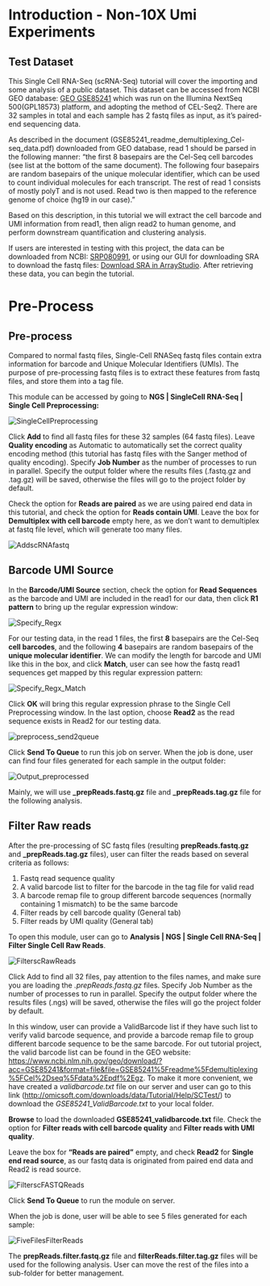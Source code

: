 # Introduction - Non-10X Umi Experiments

## Test Dataset

This Single Cell RNA-Seq (scRNA-Seq) tutorial will cover the importing and some analysis of a public dataset. This dataset can be accessed from NCBI GEO database: [GEO GSE85241](https://www.ncbi.nlm.nih.gov/geo/query/acc.cgi?acc=GSE85241) which was run on the Illumina NextSeq 500(GPL18573) platform, and adopting the method of CEL-Seq2. There are 32 samples in total and each sample has 2 fastq files as input, as it’s paired-end sequencing data.

As described in the document (GSE85241_readme_demultiplexing_Cel-seq_data.pdf) downloaded from GEO database, read 1 should be parsed in the following manner: “the first 8 basepairs are the Cel-Seq cell barcodes (see list at the bottom of the same document). The following four basepairs are random basepairs of the unique molecular identifier, which can be used to count individual molecules for each transcript. The rest of read 1 consists of mostly polyT and is not used. Read two is then mapped to the reference genome of choice (hg19 in our case).”

Based on this description, in this tutorial we will extract the cell barcode and UMI information from read1, then align read2 to human genome, and perform downstream quantification and clustering analysis.

If users are interested in testing with this project, the data can be downloaded from NCBI: [SRP080991](https://trace.ncbi.nlm.nih.gov/Traces/study/?acc=SRP080991), or using our GUI for downloading SRA to download the fastq files: [Download SRA in ArrayStudio](http://www.arrayserver.com/wiki/index.php?title=DownloadSRAData.pdf).
After retrieving these data, you can begin the tutorial.

# Pre-Process

## Pre-process

Compared to normal fastq files, Single-Cell RNASeq fastq files contain extra information for barcode and Unique Molecular Identifiers (UMIs). The purpose of pre-processing fastq files is to extract these features from fastq files, and store them into a tag file.

This module can be accessed by going to **NGS | SingleCell RNA-Seq | Single Cell Preprocessing:**

![SingleCellPreprocessing](../images/SingleCellPreProcessing.png)


Click **Add** to find all fastq files for these 32 samples (64 fastq files). Leave **Quality encoding** as Automatic to automatically set the correct quality encoding method (this tutorial has fastq files with the Sanger method of quality encoding). Specify **Job Number** as the number of processes to run in parallel. Specify the output folder where the results files (.fastq.gz and .tag.gz) will be saved, otherwise the files will go to the project folder by default.

Check the option for **Reads are paired** as we are using paired end data in this tutorial, and check the option for **Reads contain UMI**. Leave the box for **Demultiplex with cell barcode** empty here, as we don’t want to demultiplex at fastq file level, which will generate too many files.

![AddscRNAfastq](../images/Add_scRNA_FASTQ_File.png)

## Barcode UMI Source

In the **Barcode/UMI Source** section, check the option for **Read Sequences** as the barcode and UMI are included in the read1 for our data, then click **R1 pattern** to bring up the regular expression window:

![Specify_Regx](../images/Specify_Regular_Expression.png)

For our testing data, in the read 1 files, the first **8** basepairs are the Cel-Seq **cell barcodes**, and the following **4** basepairs are random basepairs of the **unique molecular identifier**. We can modify the length for barcode and UMI like this in the box, and click **Match**, user can see how the fastq read1 sequences get mapped by this regular expression pattern:

![Specify_Regx_Match](../images/Specify_REGX_match.png)

Click **OK** will bring this regular expression phrase to the Single Cell Preprocessing window. In the last option, choose **Read2** as the read sequence exists in Read2 for our testing data.

![preprocess_send2queue](../images/scPreprocess_send2queue.png)

Click **Send To Queue** to run this job on server.
When the job is done, user can find four files generated for each sample in the output folder:

![Output_preprocessed](../images/preprocessed_output.png)

Mainly, we will use **\_prepReads.fastq.gz** file and **\_prepReads.tag.gz** file for the following analysis.


## Filter Raw reads

After the pre-processing of SC fastq files (resulting **prepReads.fastq.gz** and **\_prepReads.tag.gz** files), user can filter the reads based on several criteria as follows:
  1. Fastq read sequence quality
  2. A valid barcode list to filter for the barcode in the tag file for valid read
  3. A barcode remap file to group different barcode sequences (normally containing 1 mismatch) to be the same barcode
  4. Filter reads by cell barcode quality (General tab)
  5. Filter reads by UMI quality (General tab)

To open this module, user can go to **Analysis | NGS | Single Cell RNA-Seq | Filter Single Cell Raw Reads**.

![FilterscRawReads](../images/Filter_SingleCell_rawReads.png)

Click Add to find all 32 files, pay attention to the files names, and make sure you are loading the *.prepReads.fastq.gz* files. Specify Job Number as the number of processes to run in parallel. Specify the output folder where the results files (.ngs) will be saved, otherwise the files will go the project folder by default.

In this window, user can provide a ValidBarcode list if they have such list to verify valid barcode sequence, and provide a barcode remap file to group different barcode sequence to be the same barcode. For out tutorial project, the valid barcode list can be found in the GEO website: https://www.ncbi.nlm.nih.gov/geo/download/?acc=GSE85241&format=file&file=GSE85241%5Freadme%5Fdemultiplexing%5FCel%2Dseq%5Fdata%2Epdf%2Egz. To make it more convenient, we have created a *validbarcode.txt* file on our server and user can go to this link (http://omicsoft.com/downloads/data/Tutorial/Help/SCTest/) to download the *GSE85241_ValidBarcode.txt* to your local folder.

**Browse** to load the downloaded **GSE85241_validbarcode.txt** file. Check the option for **Filter reads with cell barcode quality** and **Filter reads with UMI quality**.

Leave the box for **“Reads are paired”** empty, and check **Read2** for **Single end read source**, as our fastq data is originated from paired end data and Read2 is read source.

![FilterscFASTQReads](../images/Filter_SingleCell_FastqReads.png)

Click **Send To Queue** to run the module on server.

When the job is done, user will be able to see 5 files generated for each sample:

![FiveFilesFilterReads](../images/generated_5Files_Filter_FastqReads.png)

The **prepReads.filter.fastq.gz** file and **filterReads.filter.tag.gz** files will be used for the following analysis. User can move the rest of the files into a sub-folder for better management.
